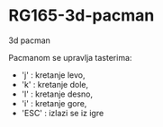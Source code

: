 # RG165-3d-pacman
3d pacman


Pacmanom se upravlja tasterima:
  - 'j' : kretanje levo,
  - 'k' : kretanje dole,
  - 'l' : kretanje desno,
  - 'i' : kretanje gore,
  - 'ESC' : izlazi se iz igre
  

